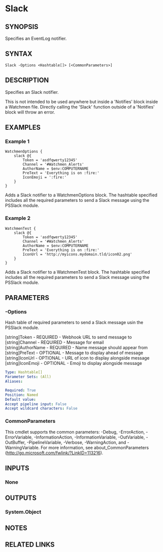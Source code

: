﻿---
external help file: Watchmen-help.xml
online version: https://github.com/devblackops/watchmen/blob/master/docs/functions/Help-Slack.md
schema: 2.0.0
---

# Slack
## SYNOPSIS
Specifies an EventLog notifier.

## SYNTAX

```
Slack -Options <Hashtable[]> [<CommonParameters>]
```

## DESCRIPTION
Specifies an Slack notifier.

This is not intended to be used anywhere but inside a 'Notifies' block inside a Watchmen file. Directly calling the 'Slack' function outside of a
'Notifies' block will throw an error.

## EXAMPLES

### Example 1
```
WatchmenOptions {
    slack @{
        Token = 'asdfqwerty12345'
        Channel = '#Watchmen_Alerts'
        AuthorName = $env:COMPUTERNAME
        PreText = 'Everything is on :fire:'
        IconEmoji = ':fire:'
    }
}
```

Adds a Slack notifier to a WatchmenOptions block. The hashtable specified includes all the required parameters to send a Slack message using
the PSSlack module.

### Example 2

```
WatchmenTest {
    slack @{
        Token = 'asdfqwerty12345'
        Channel = '#Watchmen_Alerts'
        AuthorName = $env:COMPUTERNAME
        PreText = 'Everything is on :fire:'
        IconUrl = 'http://myicons.mydomain.tld/icon02.png'
    }
}
```

Adds a Slack notifier to a WatchmenTest block. The hashtable specified includes all the required parameters to send a Slack message using
the PSSlack module.

## PARAMETERS

### -Options
Hash table of required parameters to send a Slack message usin the PSSlack module.

[string]Token       - REQUIRED - Webhook URL to send message to  
[string]Channel     - REQUIRED - Message for email  
[string]AuthorName  - REQUIRED - Name message should appear from  
[string]PreText     - OPTIONAL - Message to display ahead of message  
[string]IconUrl     - OPTIONAL - URL of icon to display alongside message    
[string]IconEmoji   - OPTIONAL - Emoji to display alongside message  

```yaml
Type: Hashtable[]
Parameter Sets: (All)
Aliases: 

Required: True
Position: Named
Default value: 
Accept pipeline input: False
Accept wildcard characters: False
```

### CommonParameters
This cmdlet supports the common parameters: -Debug, -ErrorAction, -ErrorVariable, -InformationAction, -InformationVariable, -OutVariable, -OutBuffer, -PipelineVariable, -Verbose, -WarningAction, and -WarningVariable. For more information, see about_CommonParameters (http://go.microsoft.com/fwlink/?LinkID=113216).
## INPUTS

### None

## OUTPUTS

### System.Object

## NOTES

## RELATED LINKS

